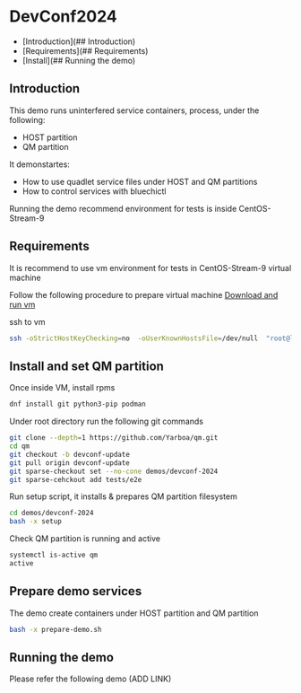 # DevConf2024

- [Introduction](## Introduction)
- [Requirements](## Requirements)
- [Install](## Running the demo)

## Introduction

This demo runs uninterfered service containers, process, under the following:

- HOST partition
- QM partition

It demonstartes:

- How to use quadlet service files under HOST and QM partitions
- How to control services with bluechictl

Running the demo recommend environment for tests is inside CentOS-Stream-9

## Requirements

It is recommend to use vm environment for tests in CentOS-Stream-9 virtual machine

Follow the following procedure to prepare virtual machine
[Download and run vm](../../tests/e2e/README.md#run-tmt-tests-framework-locally)

ssh to vm

``` bash
ssh -oStrictHostKeyChecking=no  -oUserKnownHostsFile=/dev/null  "root@localhost" -p <port>
```

## Install and set QM partition

Once inside VM, install rpms

``` bash
dnf install git python3-pip podman
```

Under root directory run the following git commands

``` bash
git clone --depth=1 https://github.com/Yarboa/qm.git
cd qm
git checkout -b devconf-update
git pull origin devconf-update
git sparse-checkout set --no-cone demos/devconf-2024
git sparse-cehckout add tests/e2e
```

Run setup script, it installs & prepares QM partition filesystem

``` bash
cd demos/devconf-2024
bash -x setup
```

Check QM partition is running and active

``` bash
systemctl is-active qm
active
```

## Prepare demo services

The demo create containers under HOST partition and QM partition

``` bash
bash -x prepare-demo.sh
```

## Running the demo

Please refer the following demo (ADD LINK)
